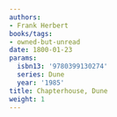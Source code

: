 ```yaml
---
authors:
- Frank Herbert
books/tags:
- owned-but-unread
date: 1800-01-23
params:
  isbn13: '9780399130274'
  series: Dune
  year: '1985'
title: Chapterhouse, Dune
weight: 1
---
```



<!--more-->